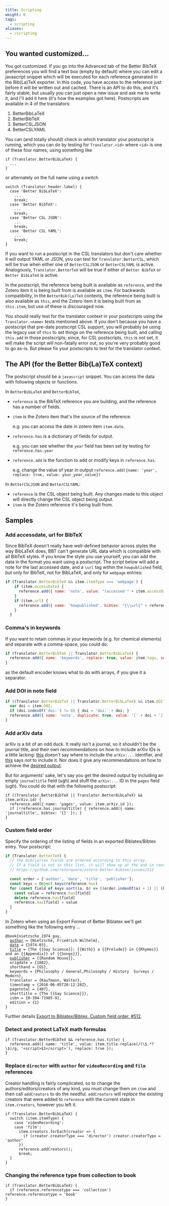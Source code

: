 ```yaml
---
title: Scripting
weight: 6
tags:
  - scripting
aliases:
  - /scripting
---
```

## You wanted customized...

You got customized. If you go into the Advanced tab of the Better BibTeX preferences you will find a text box (empty by
default) where you can edit a javascript snippet which will be executed for each reference generated in the Bib(La)TeX
exporter. In this code, you have access to the reference just before it will be written out and cached. There is an API
to do this, and it's fairly stable, but usually you can just open a new issue and ask me to write it, and I'll add it
here (it's how the examples got here). Postscripts are available in 4 of the translators:

1. BetterBibLaTeX
2. BetterBibTeX
3. BetterCSLJSON
4. BetterCSLYAML

You can (and totally should) check in which translator your postscript is running, which you can do by testing for
`Translator.<id>` where `<id>` is one of these four names, using something like

```
if (Translator.BetterBibLaTeX) {
  ...
}
```

or alternately on the full name using a switch

```
switch (Translator.header.label) {
  case 'Better BibLaTeX':
    ...
    break;
  case 'Better BibTeX':
    ...
    break;
  case 'Better CSL JSON':
    ...
    break;
  case 'Better CSL YAML':
    ...
    break;
}
```

If you want to run a postscript in the CSL translators but don't care whether it will output YAML or JSON, you can test for `Translator.BetterCSL`, which will be true when either one of `BetterCSLJSON` or `BetterCSLYAML` is active. Analogously, `Translator.BetterTeX` will be true if either of `Better BibTeX` or `Better BibLaTeX` is active.

In the postscript, the reference being built is available as `reference`, and the Zotero item it is being built from is available as `item`. For backwards compatibility, in the `BetterBib(La)TeX` contexts, the reference being built is also available as `this`, and the Zotero item it is being built from as `this.item`, but use of these is discouraged now.

You should really test for the translator context in your postscripts using the `Translator.<name>` tests mentioned above. If you don't because you have a postscript that pre-date postscript CSL support, you will probably be using the legacy use of `this` to set things on the reference being built, and calling `this.add` in those postscripts; since, for CSL postscripts, `this` is not set, it will make the script will non-fatally error out, so you're very probably good to go as-is.
But please fix your postscripts to test for the translator context.

## The API (for the Better Bib(La)TeX context)

The postscript should be a `javascript` snippet. You can access the data with following objects or functions.

In `BetterBibLaTeX` and `BetterBibTeX`, 

- `reference` is the BibTeX reference you are building, and the reference has a number of fields.
- `item` is the Zotero item that's the source of the reference. 

  e.g. you can access the date in zotero item `item.date`.

- `reference.has` is a dictionary of fields for output.

  e.g. you can see whether the `year` field has been set by testing for `reference.has.year`

- `reference.add` is the function to add or modify keys in `reference.has`. 

  e.g. change the value of year in output `reference.add({name: 'year', replace: true, value: your_year_value})`

In `BetterCSLJSON` and `BetterCSLYAML`:

- `reference` is the CSL object being built. Any changes made to this object will directly change the CSL object being output.
- `item` is the Zotero reference it's being built from.

## Samples

### Add accessdate, url for BibTeX

Since BibTeX doesn't really have well-defined behavior across styles the way BibLaTeX does, BBT can't generate URL data which is compatible with all BibTeX styles. If you know the style you use yourself, you can add the data in the format you want using a postscript. The script below will add a note for the last accessed date, and a `\url` tag within the `howpublished` field, but only for BibTeX, not for BibLaTeX, and only for `webpage` entries:

```js
if (Translator.BetterBibTeX && item.itemType === 'webpage') {
    if (item.accessDate) {
      reference.add({ name: 'note', value: "(accessed " + item.accessDate + ")" });
    }
    if (item.url) {
      reference.add({ name: 'howpublished', bibtex: "{\\url{" + reference.enc_verbatim({value: item.url}) + "}}" });
    }
  }
```

### Comma's in keywords

If you want to retain commas in your keywords (e.g. for chemical elements) and separate with a comma-space, you could do:

```js
if (Translator.BetterBibTeX || Translator.BetterBibLaTeX) {
  reference.add({ name: 'keywords', replace: true, value: item.tags, sep: ', ' });
}
```

as the default encoder knows what to do with arrays, if you give it a separator.

### Add DOI in note field

```js
if ((Translator.BetterBibTeX || Translator.BetterBibLaTeX) && item.DOI) {
  var doi = item.DOI;
  if (doi.indexOf('doi:') != 0) { doi = 'doi:' + doi; }
  reference.add({ name: 'note', duplicate: true, value: '[' + doi + ']' });
}
```

### Add arXiv data

arXiv is a bit of an odd duck. It really isn't a journal, so it shouldn't be the journal title, and their own recommendations on how to include arXiv IDs is a little lacking: [this](https://arxiv.org/help/faq/references) doesn't say where to include the `arXiv:...` identfier, and [this](https://arxiv.org/help/hypertex/bibstyles) says *not* to include it. Nor does it give any recommendations on how to achieve the [desired output](https://arxiv.org/help/faq/references).

But for arguments' sake, let's say you get the desired output by including an empty `journaltitle` field (ugh) and stuff the `arXiv:...` ID in the `pages` field (*ugh*). You could do that with the following postscript:

```
if ((Translator.BetterBibTeX || Translator.BetterBibLaTeX) && item.arXiv.id) {
  reference.add({ name: 'pages', value: item.arXiv.id });
  if (!reference.has.journaltitle) { reference.add({ name: 'journaltitle', bibtex: '{}' }); }
}
```

### Custom field order

Specify the ordering of the listing of fields in an exported Biblatex/Bibtex entry. Your postscript:

```javascript
if (Translator.BetterTeX) {
  // the bib(la)tex fields are ordered according to this array.
  // If a field is not in this list, it will show up at the end in random order.
  // https://github.com/retorquere/zotero-better-bibtex/issues/512

  const order = ['author', 'date', 'title', 'publisher'];
  const keys = Object.keys(reference.has)
  for (const field of keys.sort((a, b) => ((order.indexOf(a) + 1) || (keys.length + order.length + 1)) - ((order.indexOf(b) + 1) || (keys.length + order.length + 1)))) {
    const value = reference.has[field]
    delete reference.has[field]
    reference.has[field] = value
  }
}
```
In Zotero when using an Export Format of Better Biblatex we'll get something like the following entry ...

<pre><code>@book{nietzsche_1974_gay,
  <u>author</u> = {Nietzsche, Friedrich Wilhelm},
  <u>date</u> = {1974-03},
  <u>title</u> = {The {{Gay Science}}: {{With}} a {{Prelude}} in {{Rhymes}} and an {{Appendix}} of {{Songs}}},
  <u>publisher</u> = {{Random House}},
  origdate = {1882},
  shorthand = {GS},
  keywords = {Philosophy / General,Philosophy / History  Surveys / Modern},
  translator = {Kaufmann, Walter},
  timestamp = {2016-06-05T20:12:28Z},
  pagetotal = {407},
  shorttitle = {The {{Gay Science}}},
  isbn = {0-394-71985-9},
  edition = {1}
}
</code></pre>

Further details [Export to Biblatex/Bibtex. Custom field order. #512](https://github.com/retorquere/zotero-better-bibtex/issues/512).

### Detect and protect LaTeX math formulas

```
if (Translator.BetterBibTeX && reference.has.title) {
  reference.add({ name: 'title', value: item.title.replace(/(\$.*?\$)/g, '<script>$1</script>'), replace: true });
}
```

### Replace `director` with `author` for `videoRecording` and `film` references

Creator handling is fairly complicated, so to change the authors/editors/creators of any kind, you must change them on `item` and then call `addCreators` to do the needful. `addCreators` will *replace* the existing creators that were added to `reference` with the current state in `item.creators`, however you left it.

```
if (Translator.BetterBibLaTeX) {
  switch (item.itemType) {
    case 'videoRecording':
    case 'film':
      item.creators.forEach(creator => {
        if (creator.creatorType === 'director') creator.creatorType = 'author'
      })
      reference.addCreators();
      break;
  }
}
```

### Changing the reference type from collection to book

```
if (Translator.BetterBibLaTeX) {
  if (reference.referencetype === 'collection') reference.referencetype = 'book'
}
```
